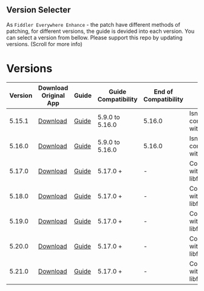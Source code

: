 ## Version Selecter

As `Fiddler Everywhere Enhance` - the patch have different methods of patching, for different versions, the guide is devided into each version. You can select a version from bellow.
Please support this repo by updating versions. (Scroll for more info)

# Versions

| Version | Download Original App                                                              | Guide                            | Guide Compatibility | End of Compatibility | Notes                              |
| ------- | ---------------------------------------------------------------------------------- |--------------------------------- | ------------------- | -------------------- | ---------------------------------- |
| 5.15.1  | [Download](https://downloads.getfiddler.com/win/Fiddler%20Everywhere%205.15.1.exe) | [Guide](/guides/5.15.1/guide.md) | 5.9.0 to 5.16.0     | 5.16.0               | Isn't compatible with 5.17.0       |
| 5.16.0  | [Download](https://downloads.getfiddler.com/win/Fiddler%20Everywhere%205.16.0.exe) | [Guide](/guides/5.16.0/guide.md) | 5.9.0 to 5.16.0     | 5.16.0               | Isn't compatible with 5.17.0       |
| 5.17.0  | [Download](https://downloads.getfiddler.com/win/Fiddler%20Everywhere%205.17.0.exe) | [Guide](/guides/5.17.0/guide.md) | 5.17.0 +            | -                    | Compatible with "no libfiddler.dll |
| 5.18.0  | [Download](https://downloads.getfiddler.com/win/Fiddler%20Everywhere%205.18.0.exe) | [Guide](/guides/5.18.0/guide.md) | 5.17.0 +            | -                    | Compatible with "no libfiddler.dll |
| 5.19.0  | [Download](https://downloads.getfiddler.com/win/Fiddler%20Everywhere%205.19.0.exe) | [Guide](/guides/5.19.0/guide.md) | 5.17.0 +            | -                    | Compatible with "no libfiddler.dll |
| 5.20.0  | [Download](https://downloads.getfiddler.com/win/Fiddler%20Everywhere%205.20.0.exe) | [Guide](/guides/5.20.0/guide.md) | 5.17.0 +            | -                    | Compatible with "no libfiddler.dll |
| 5.21.0  | [Download](https://downloads.getfiddler.com/win/Fiddler%20Everywhere%205.21.0.exe) | [Guide](/guides/5.21.0/guide.md) | 5.17.0 +            | -                    | Compatible with "no libfiddler.dll |
